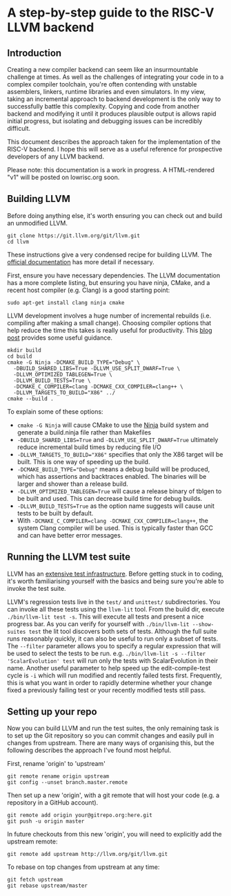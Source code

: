 # A step-by-step guide to the RISC-V LLVM backend

## Introduction
Creating a new compiler backend can seem like an insurmountable challenge at 
times. As well as the challenges of integrating your code in to a complex
compiler toolchain, you're often contending with unstable assemblers, linkers, 
runtime libraries and even simulators. In my view, taking an incremental 
approach to backend development is the only way to successfully battle this 
complexity. Copying and code from another backend and modifying it until it 
produces plausible output is allows rapid initial progress, but isolating and 
debugging issues can be incredibly difficult.

This document describes the approach taken for the implementation of the 
RISC-V backend. I hope this will serve as a useful reference for prospective 
developers of any LLVM backend.

Please note: this documentation is a work in progress. A HTML-rendered "v1" 
will be posted on lowrisc.org soon.

## Building LLVM
Before doing anything else, it's worth ensuring you can check out and build an 
unmodified LLVM.

    git clone https://git.llvm.org/git/llvm.git
    cd llvm

These instructions give a very condensed recipe for building LLVM. The 
[official documentation](http://llvm.org/docs/GettingStarted.html) has more 
detail if necessary.

First, ensure you have necessary dependencies. The LLVM documentation has a 
more complete listing, but ensuring you have ninja, CMake, and a recent host 
compiler (e.g. Clang) is a good starting point:

    sudo apt-get install clang ninja cmake

LLVM development involves a huge number of incremental rebuilds (i.e.  
compiling after making a small change). Choosing compiler options that help 
reduce the time this takes is really useful for productivity. This [blog 
post](https://blogs.s-osg.org/an-introduction-to-accelerating-your-build-with-clang/) 
provides some useful guidance.

    mkdir build
    cd build
    cmake -G Ninja -DCMAKE_BUILD_TYPE="Debug" \
      -DBUILD_SHARED_LIBS=True -DLLVM_USE_SPLIT_DWARF=True \
      -DLLVM_OPTIMIZED_TABLEGEN=True \
      -DLLVM_BUILD_TESTS=True \
      -DCMAKE_C_COMPILER=clang -DCMAKE_CXX_COMPILER=clang++ \
      -DLLVM_TARGETS_TO_BUILD="X86" ../
    cmake --build .

To explain some of these options:
* `cmake -G Ninja` will cause CMake to use the
[Ninja](https://martine.github.io/ninja/) build system and generate a
build.ninja file rather than Makefiles
* `-DBUILD_SHARED_LIBS=True` and  `-DLLVM_USE_SPLIT_DWARF=True` ultimately 
reduce
incremental build times by reducing file I/O
* `-DLLVM_TARGETS_TO_BUILD="X86"` specifies that only the X86 target will be
built. This is one way of speeding up the build.
* `-DCMAKE_BUILD_TYPE="Debug"` means a debug build will be produced, which has
assertions and backtraces enabled. The binaries will be larger and shower than
a release build.
* `-DLLVM_OPTIMIZED_TABLEGEN=True` will cause a release binary of tblgen to
be built and used. This can decrease build time for debug builds.
* `-DLLVM_BUILD_TESTS=True` as the option name suggests will cause unit tests
to be built by default.
* With `-DCMAKE_C_COMPILER=clang -DCMAKE_CXX_COMPILER=clang++`, the system 
Clang compiler will be used. This is typically faster than GCC and can
have better error messages.

## Running the LLVM test suite

LLVM has an [extensive test
infrastructure](http://llvm.org/docs/TestingGuide.html). Before getting stuck
in to coding, it's worth familiarising yourself with the basics and being sure
you're able to invoke the test suite.

LLVM's regression tests live in the `test/` and `unittest/` subdirectories.
You can invoke all these tests using the `llvm-lit` tool. From the build dir,
execute `./bin/llvm-lit test -s`. This will execute all tests and present a
nice progress bar. As you can verify for yourself with `./bin/llvm-lit
--show-suites test` the lit tool discovers both sets of tests. Although the
full suite runs reasonably quickly, it can also be useful to run only a subset
of tests. The `--filter` parameter allows you to specify a regular expression
that will be used to select the tests to be run. e.g. `./bin/llvm-lit -s
--filter 'ScalarEvolution' test` will run only the tests with ScalarEvolution
in their name. Another useful parameter to help speed up the edit-compile-test
cycle is `-i` which will run modified and recently failed tests first.
Frequently, this is what you want in order to rapidly determine whether your
change fixed a previously failing test or your recently modified tests still
pass.

## Setting up your repo

Now you can build LLVM and run the test suites, the only remaining task is to 
set up the Git repository so you can commit changes and easily pull in changes 
from upstream. There are many ways of organising this, but the following 
describes the approach I've found most helpful.

First, rename 'origin' to 'upstream'

    git remote rename origin upstream
    git config --unset branch.master.remote

Then set up a new 'origin', with a git remote that will host your code (e.g. a 
repository in a GitHub account).

    git remote add origin your@gitrepo.org:here.git
    git push -u origin master

In future checkouts from this new 'origin', you will need to explicitly add 
the upstream remote:

    git remote add upstream http://llvm.org/git/llvm.git

To rebase on top changes from upstream at any time:

    git fetch upstream
    git rebase upstream/master
